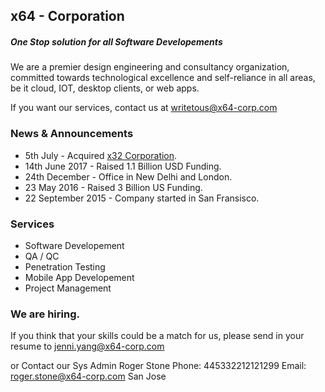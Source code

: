 ## x64 - Corporation
##### One Stop solution for all Software Developements

We are a premier design engineering and consultancy organization, committed towards technological excellence and self-reliance in all areas, be it cloud, IOT, desktop clients, or web apps.

If you want our services, contact us at writetous@x64-corp.com


### News & Announcements

- 5th July - Acquired [x32 Corporation](http://x32corp.org).
- 14th June 2017 - Raised 1.1 Billion USD Funding.
- 24th December - Office in New Delhi and London.
- 23 May 2016 - Raised 3 Billion US Funding.
- 22 September 2015 - Company started in San Fransisco.


### Services

 - Software Developement
 - QA / QC
 - Penetration Testing
 - Mobile App Developement
 - Project Management


### We are hiring.

If you think that your skills could be a match for us, please send in your resume to jenni.yang@x64-corp.com

or Contact our Sys Admin Roger Stone
Phone: 445332212121299
Email: roger.stone@x64-corp.com
San Jose





